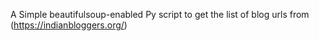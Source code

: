 A Simple beautifulsoup-enabled Py script to get the list of blog urls from (https://indianbloggers.org/)
